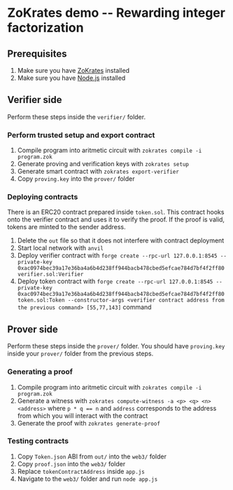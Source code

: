 # ZoKrates demo -- Rewarding integer factorization

## Prerequisites
1. Make sure you have [ZoKrates](https://zokrates.github.io/gettingstarted.html) installed
2. Make sure you have [Node.js](https://nodejs.org) installed

## Verifier side
Perform these steps inside the `verifier/` folder.

### Perform trusted setup and export contract
1. Compile program into aritmetic circuit with `zokrates compile -i program.zok`
2. Generate proving and verification keys with `zokrates setup`
3. Generate smart contract with `zokrates export-verifier`
4. Copy `proving.key` into the `prover/` folder

### Deploying contracts
There is an ERC20 contract prepared inside `token.sol`. This contract hooks onto the verifier contract and uses it to verify the proof. If the proof is valid, tokens are minted to the sender address.

1. Delete the `out` file so that it does not interfere with contract deployment
2. Start local network with `anvil`
3. Deploy verifier contract with `forge create --rpc-url 127.0.0.1:8545 --private-key 0xac0974bec39a17e36ba4a6b4d238ff944bacb478cbed5efcae784d7bf4f2ff80 verifier.sol:Verifier`
4. Deploy token contract with `forge create --rpc-url 127.0.0.1:8545 --private-key 0xac0974bec39a17e36ba4a6b4d238ff944bacb478cbed5efcae784d7bf4f2ff80 token.sol:Token --constructor-args <verifier contract address from the previous command> [55,77,143]` command

## Prover side
Perform these steps inside the `prover/` folder. You should have `proving.key` inside your `prover/` folder from the previous steps.

### Generating a proof
1. Compile program into aritmetic circuit with `zokrates compile -i program.zok`
2. Generate a witness with `zokrates compute-witness -a <p> <q> <n> <address>` where `p * q == n` and `address` corresponds to the address from which you will interact with the contract
3. Generate the proof with `zokrates generate-proof`

### Testing contracts
1. Copy `Token.json` ABI from `out/` into the `web3/` folder
2. Copy `proof.json` into the `web3/` folder
3. Replace `tokenContractAddress` inside `app.js`
4. Navigate to  the `web3/` folder and run `node app.js`
